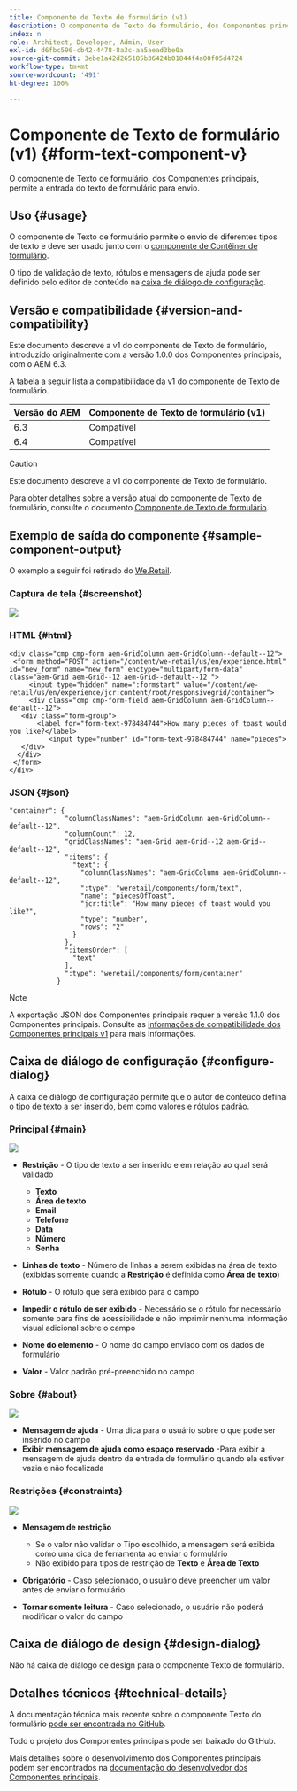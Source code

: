 ```yaml
---
title: Componente de Texto de formulário (v1)
description: O componente de Texto de formulário, dos Componentes principais, permite a entrada do texto de formulário para envio.
index: n
role: Architect, Developer, Admin, User
exl-id: d6fbc596-cb42-4478-8a3c-aa5aead3be0a
source-git-commit: 3ebe1a42d265185b36424b01844f4a00f05d4724
workflow-type: tm+mt
source-wordcount: '491'
ht-degree: 100%

---
```


# Componente de Texto de formulário (v1) {#form-text-component-v}

O componente de Texto de formulário, dos Componentes principais, permite a entrada do texto de formulário para envio.

## Uso {#usage}

O componente de Texto de formulário permite o envio de diferentes tipos de texto e deve ser usado junto com o [componente de Contêiner de formulário](form-container-v1.md).

O tipo de validação de texto, rótulos e mensagens de ajuda pode ser definido pelo editor de conteúdo na [caixa de diálogo de configuração](#configure-dialog).

## Versão e compatibilidade {#version-and-compatibility}

Este documento descreve a v1 do componente de Texto de formulário, introduzido originalmente com a versão 1.0.0 dos Componentes principais, com o AEM 6.3.

A tabela a seguir lista a compatibilidade da v1 do componente de Texto de formulário.

| Versão do AEM | Componente de Texto de formulário (v1) |
|--- |--- |
| 6.3 | Compatível |
| 6.4 | Compatível |

>[!CAUTION]
>
>Este documento descreve a v1 do componente de Texto de formulário.
>
>Para obter detalhes sobre a versão atual do componente de Texto de formulário, consulte o documento [Componente de Texto de formulário](/help/components/forms/form-text.md).

## Exemplo de saída do componente {#sample-component-output}

O exemplo a seguir foi retirado do [We.Retail](https://experienceleague.adobe.com/docs/experience-manager-64/developing/bestpractices/we-retail/we-retail.html?lang=pt-BR).

### Captura de tela {#screenshot}

![](/help/assets/chlimage_1-22.png)

### HTML {#html}

```
<div class="cmp cmp-form aem-GridColumn aem-GridColumn--default--12">
 <form method="POST" action="/content/we-retail/us/en/experience.html" id="new_form" name="new_form" enctype="multipart/form-data" class="aem-Grid aem-Grid--12 aem-Grid--default--12 ">
     <input type="hidden" name=":formstart" value="/content/we-retail/us/en/experience/jcr:content/root/responsivegrid/container">
     <div class="cmp cmp-form-field aem-GridColumn aem-GridColumn--default--12">
   <div class="form-group">
       <label for="form-text-978484744">How many pieces of toast would you like?</label>
          <input type="number" id="form-text-978484744" name="pieces">
   </div>
  </div>
 </form>
</div>
```

### JSON {#json}

```
"container": {
              "columnClassNames": "aem-GridColumn aem-GridColumn--default--12",
              "columnCount": 12,
              "gridClassNames": "aem-Grid aem-Grid--12 aem-Grid--default--12",
              ":items": {
                "text": {
                  "columnClassNames": "aem-GridColumn aem-GridColumn--default--12",
                  ":type": "weretail/components/form/text",
                  "name": "piecesOfToast",
                  "jcr:title": "How many pieces of toast would you like?",
                  "type": "number",
                  "rows": "2"
                }
              },
              ":itemsOrder": [
                "text"
              ],
              ":type": "weretail/components/form/container"
            }
```

>[!NOTE]
>
>A exportação JSON dos Componentes principais requer a versão 1.1.0 dos Componentes principais. Consulte as [informações de compatibilidade dos Componentes principais v1](/help/versions.md) para mais informações.

## Caixa de diálogo de configuração {#configure-dialog}

A caixa de diálogo de configuração permite que o autor de conteúdo defina o tipo de texto a ser inserido, bem como valores e rótulos padrão.

### Principal {#main}

![](/help/assets/chlimage_1-23.png)

* **Restrição** - O tipo de texto a ser inserido e em relação ao qual será validado

   * **Texto**
   * **Área de texto**
   * **Email**
   * **Telefone**
   * **Data**
   * **Número**
   * **Senha**

* **Linhas de texto** - Número de linhas a serem exibidas na área de texto (exibidas somente quando a **Restrição** é definida como **Área de texto**)

* **Rótulo** - O rótulo que será exibido para o campo
* **Impedir o rótulo de ser exibido** - Necessário se o rótulo for necessário somente para fins de acessibilidade e não imprimir nenhuma informação visual adicional sobre o campo
* **Nome do elemento** - O nome do campo enviado com os dados de formulário
* **Valor** - Valor padrão pré-preenchido no campo

### Sobre {#about}

![](/help/assets/chlimage_1-24.png)

* **Mensagem de ajuda** - Uma dica para o usuário sobre o que pode ser inserido no campo
* **Exibir mensagem de ajuda como espaço reservado** -Para exibir a mensagem de ajuda dentro da entrada de formulário quando ela estiver vazia e não focalizada

### Restrições {#constraints}

![](/help/assets/chlimage_1-25.png)

* **Mensagem de restrição**

   * Se o valor não validar o Tipo escolhido, a mensagem será exibida como uma dica de ferramenta ao enviar o formulário
   * Não exibido para tipos de restrição de **Texto** e **Área de Texto**

* **Obrigatório** - Caso selecionado, o usuário deve preencher um valor antes de enviar o formulário
* **Tornar somente leitura** - Caso selecionado, o usuário não poderá modificar o valor do campo

## Caixa de diálogo de design {#design-dialog}

Não há caixa de diálogo de design para o componente Texto de formulário.

## Detalhes técnicos {#technical-details}

A documentação técnica mais recente sobre o componente Texto do formulário [pode ser encontrada no GitHub](https://github.com/adobe/aem-core-wcm-components/tree/master/content/src/content/jcr_root/apps/core/wcm/components/form/text/v1/text).

Todo o projeto dos Componentes principais pode ser baixado do GitHub.

Mais detalhes sobre o desenvolvimento dos Componentes principais podem ser encontrados na [documentação do desenvolvedor dos Componentes principais](/help/developing/overview.md).
